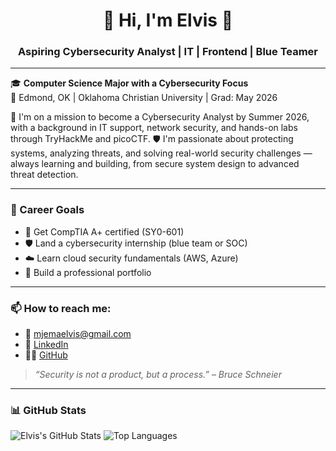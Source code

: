 <h1 align="center">🔐 Hi, I'm Elvis 👋</h1>
<h3 align="center">Aspiring Cybersecurity Analyst | IT | Frontend | Blue Teamer</h3>

---

🎓 **Computer Science Major with a Cybersecurity Focus**  
📍 Edmond, OK | Oklahoma Christian University | Grad: May 2026  

🚀 I'm on a mission to become a Cybersecurity Analyst by Summer 2026, with a background in IT support, network security, and hands-on labs through TryHackMe and picoCTF.
🛡️ I'm passionate about protecting systems, analyzing threats, and solving real-world security challenges — always learning and building, from secure system design to advanced threat detection.

---

### 🎯 Career Goals

- 🏅 Get CompTIA A+ certified (SY0-601)
- 🛡️ Land a cybersecurity internship (blue team or SOC)
- ☁️ Learn cloud security fundamentals (AWS, Azure)
- 💼 Build a professional portfolio

---

### 📫 How to reach me:

- 📧 mjemaelvis@gmail.com  
- 🔗 [LinkedIn](https://linkedin.com/in/mjemaelvis)  
- 🧑‍💻 [GitHub](https://github.com/elvismjema)
> _“Security is not a product, but a process.” – Bruce Schneier_

---

### 📊 GitHub Stats

![Elvis's GitHub Stats](https://github-readme-stats.vercel.app/api?username=elvismjema&show_icons=true&theme=dark)
![Top Languages](https://github-readme-stats.vercel.app/api/top-langs/?username=elvismjema&layout=compact&theme=dark)
